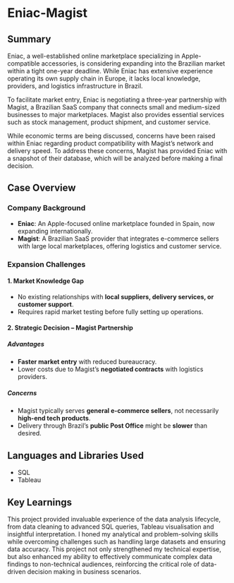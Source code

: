 # Eniac-Magist

## Summary
Eniac, a well-established online marketplace specializing in Apple-compatible accessories, is considering expanding into the Brazilian market within a tight one-year deadline. While Eniac has extensive experience operating its own supply chain in Europe, it lacks local knowledge, providers, and logistics infrastructure in Brazil.

To facilitate market entry, Eniac is negotiating a three-year partnership with Magist, a Brazilian SaaS company that connects small and medium-sized businesses to major marketplaces. Magist also provides essential services such as stock management, product shipment, and customer service.

While economic terms are being discussed, concerns have been raised within Eniac regarding product compatibility with Magist’s network and delivery speed. To address these concerns, Magist has provided Eniac with a snapshot of their database, which will be analyzed before making a final decision.

## Case Overview

### Company Background  
- **Eniac**: An Apple-focused online marketplace founded in Spain, now expanding internationally.  
- **Magist**: A Brazilian SaaS provider that integrates e-commerce sellers with large local marketplaces, offering logistics and customer service.  

### Expansion Challenges  
#### 1. Market Knowledge Gap  
- No existing relationships with **local suppliers, delivery services, or customer support**.  
- Requires rapid market testing before fully setting up operations.  

#### 2. Strategic Decision – Magist Partnership  
##### Advantages  
- **Faster market entry** with reduced bureaucracy.  
- Lower costs due to Magist’s **negotiated contracts** with logistics providers.  

##### Concerns  
- Magist typically serves **general e-commerce sellers**, not necessarily **high-end tech products**.  
- Delivery through Brazil’s **public Post Office** might be **slower** than desired.  

## Languages and Libraries Used  

- SQL  
- Tableau

## Key Learnings
This project provided invaluable experience of the data analysis lifecycle, from data cleaning to advanced SQL queries, Tableau visualisation and insightful interpretation. I honed my analytical and problem-solving skills while overcoming challenges such as handling large datasets and ensuring data accuracy. This project not only strengthened my technical expertise, but also enhanced my ability to effectively communicate complex data findings to non-technical audiences, reinforcing the critical role of data-driven decision making in business scenarios.
